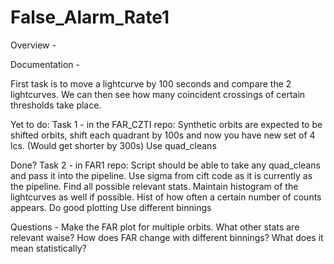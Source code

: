 # False_Alarm_Rate1

Overview - 


Documentation - 

First task is to move a lightcurve by 100 seconds and compare the 2 lightcurves. We can then see how many coincident crossings of certain thresholds take place.


Yet to do:
Task 1 - in the FAR_CZTI repo:
Synthetic orbits are expected to be shifted orbits, shift each quadrant by 100s and now you have new set of 4 lcs. (Would get shorter by 300s)
Use quad_cleans

Done?
Task 2 - in FAR1 repo:
Script should be able to take any quad_cleans and pass it into the pipeline. Use sigma from cift code as it is currently as the pipeline. Find all possible relevant stats.
Maintain histogram of the lightcurves as well if possible. Hist of how often a certain number of counts appears.
Do good plotting
Use different binnings


Questions - Make the FAR plot for multiple orbits. 
What other stats are relevant waise? How does FAR change with different binnings?
What does it mean statistically?













